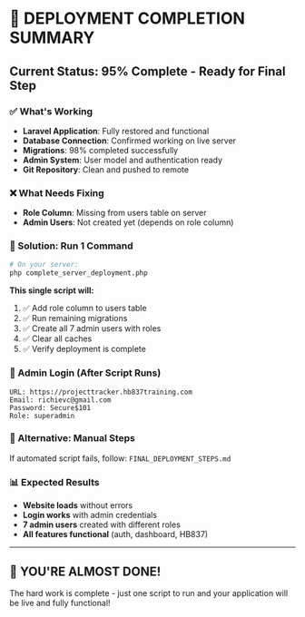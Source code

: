 # 🚀 DEPLOYMENT COMPLETION SUMMARY

## Current Status: 95% Complete - Ready for Final Step

### ✅ What's Working
- **Laravel Application**: Fully restored and functional
- **Database Connection**: Confirmed working on live server
- **Migrations**: 98% completed successfully
- **Admin System**: User model and authentication ready
- **Git Repository**: Clean and pushed to remote

### ❌ What Needs Fixing
- **Role Column**: Missing from users table on server
- **Admin Users**: Not created yet (depends on role column)

### 🎯 Solution: Run 1 Command
```bash
# On your server:
php complete_server_deployment.php
```

**This single script will:**
1. ✅ Add role column to users table
2. ✅ Run remaining migrations
3. ✅ Create all 7 admin users with roles
4. ✅ Clear all caches
5. ✅ Verify deployment is complete

### 📧 Admin Login (After Script Runs)
```
URL: https://projecttracker.hb837training.com
Email: richievc@gmail.com
Password: Secure$101
Role: superadmin
```

### 🔄 Alternative: Manual Steps
If automated script fails, follow: `FINAL_DEPLOYMENT_STEPS.md`

### 📊 Expected Results
- **Website loads** without errors
- **Login works** with admin credentials  
- **7 admin users** created with different roles
- **All features functional** (auth, dashboard, HB837)

---

## 🎉 **YOU'RE ALMOST DONE!**

The hard work is complete - just one script to run and your application will be live and fully functional!
